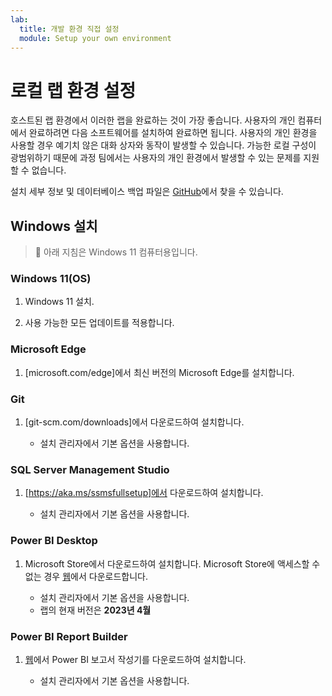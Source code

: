 ```yaml
---
lab:
  title: 개발 환경 직접 설정
  module: Setup your own environment
---
```


# 로컬 랩 환경 설정 

호스트된 랩 환경에서 이러한 랩을 완료하는 것이 가장 좋습니다. 사용자의 개인 컴퓨터에서 완료하려면 다음 소프트웨어를 설치하여 완료하면 됩니다. 사용자의 개인 환경을 사용할 경우 예기치 않은 대화 상자와 동작이 발생할 수 있습니다. 가능한 로컬 구성이 광범위하기 때문에 과정 팀에서는 사용자의 개인 환경에서 발생할 수 있는 문제를 지원할 수 없습니다.

설치 세부 정보 및 데이터베이스 백업 파일은 [GitHub](https://github.com/MicrosoftLearning/DP-500-Azure-Data-Analyst/tree/main/Allfiles/00-Setup)에서 찾을 수 있습니다.

## Windows 설치

> &#128221; 아래 지침은 Windows 11 컴퓨터용입니다.

### Windows 11(OS)

1. Windows 11 설치.

2. 사용 가능한 모든 업데이트를 적용합니다.

### Microsoft Edge

1. [microsoft.com/edge]에서 최신 버전의 Microsoft Edge를 설치합니다.

### Git

1. [git-scm.com/downloads]에서 다운로드하여 설치합니다.

    - 설치 관리자에서 기본 옵션을 사용합니다.

### SQL Server Management Studio

1. [https://aka.ms/ssmsfullsetup]에서 다운로드하여 설치합니다.

    - 설치 관리자에서 기본 옵션을 사용합니다.

### Power BI Desktop

1. Microsoft Store에서 다운로드하여 설치합니다. Microsoft Store에 액세스할 수 없는 경우 [웹](https://www.microsoft.com/download/details.aspx?id=58494)에서 다운로드합니다.

    - 설치 관리자에서 기본 옵션을 사용합니다.
    - 랩의 현재 버전은 **2023년 4월**

### Power BI Report Builder

1. [웹](https://www.microsoft.com/download/details.aspx?id=58158)에서 Power BI 보고서 작성기를 다운로드하여 설치합니다.

    - 설치 관리자에서 기본 옵션을 사용합니다.
